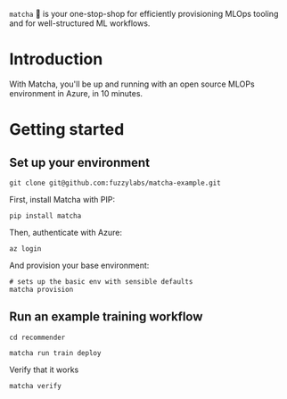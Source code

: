 
`matcha` :tea: is your one-stop-shop for efficiently provisioning MLOps tooling and for well-structured ML workflows.

# Introduction

With Matcha, you'll be up and running with an open source MLOPs environment in Azure, in 10 minutes.

# Getting started

## Set up your environment

```
git clone git@github.com:fuzzylabs/matcha-example.git
```

First, install Matcha with PIP:

```
pip install matcha
```

Then, authenticate with Azure:

```
az login
```

And provision your base environment:

```
# sets up the basic env with sensible defaults
matcha provision
```

## Run an example training workflow

```
cd recommender
```

```
matcha run train deploy
```

Verify that it works

```
matcha verify
```
<!-- # Welcome to MkDocs

For full documentation visit [mkdocs.org](https://www.mkdocs.org).

## Commands

* `mkdocs new [dir-name]` - Create a new project.
* `mkdocs serve` - Start the live-reloading docs server.
* `mkdocs build` - Build the documentation site.
* `mkdocs -h` - Print help message and exit.

## Project layout

    mkdocs.yml    # The configuration file.
    docs/
        index.md  # The documentation homepage.
        ...       # Other markdown pages, images and other files. -->
